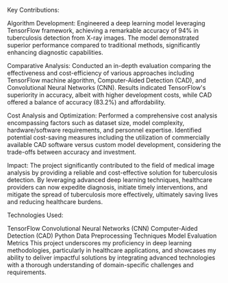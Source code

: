 Key Contributions:

Algorithm Development: Engineered a deep learning model leveraging TensorFlow framework, achieving a remarkable accuracy of 94% in tuberculosis detection from X-ray images. The model demonstrated superior performance compared to traditional methods, significantly enhancing diagnostic capabilities.

Comparative Analysis: Conducted an in-depth evaluation comparing the effectiveness and cost-efficiency of various approaches including TensorFlow machine algorithm, Computer-Aided Detection (CAD), and Convolutional Neural Networks (CNN). Results indicated TensorFlow's superiority in accuracy, albeit with higher development costs, while CAD offered a balance of accuracy (83.2%) and affordability.

Cost Analysis and Optimization: Performed a comprehensive cost analysis encompassing factors such as dataset size, model complexity, hardware/software requirements, and personnel expertise. Identified potential cost-saving measures including the utilization of commercially available CAD software versus custom model development, considering the trade-offs between accuracy and investment.

Impact:
The project significantly contributed to the field of medical image analysis by providing a reliable and cost-effective solution for tuberculosis detection. By leveraging advanced deep learning techniques, healthcare providers can now expedite diagnosis, initiate timely interventions, and mitigate the spread of tuberculosis more effectively, ultimately saving lives and reducing healthcare burdens.

Technologies Used:

TensorFlow
Convolutional Neural Networks (CNN)
Computer-Aided Detection (CAD)
Python
Data Preprocessing Techniques
Model Evaluation Metrics
This project underscores my proficiency in deep learning methodologies, particularly in healthcare applications, and showcases my ability to deliver impactful solutions by integrating advanced technologies with a thorough understanding of domain-specific challenges and requirements.




